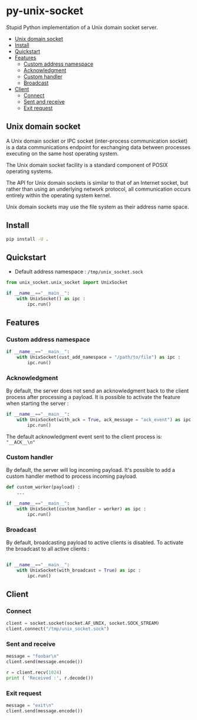 # py-unix-socket

Stupid Python implementation of a Unix domain socket server. 



* [Unix domain socket](#unix-domain-socket)
* [Install](#install)
* [Quickstart](#quickstart)
* [Features](#features)
	* [Custom address namespace](#custom-address-namespace)
	* [Acknowledgment](#acknowledgment)
	* [Custom handler](#custom-handler)
	* [Broadcast](#broadcast)
* [Client](#client)
	* [Connect](#connect)
	* [Sent and receive](#sent-and-receive)
	* [Exit request](#exit-request)


## Unix domain socket
A Unix domain socket or IPC socket (inter-process communication socket) is a data communications endpoint for exchanging data between processes executing on the same host operating system.

The Unix domain socket facility is a standard component of POSIX operating systems.

The API for Unix domain sockets is similar to that of an Internet socket, but rather than using an underlying network protocol, all communication occurs entirely within the operating system kernel.

Unix domain sockets may use the file system as their address name space. 


## Install 
```bash 
pip install -U . 
```

## Quickstart 
- Default address namespace : `/tmp/unix_socket.sock`

```python
from unix_socket.unix_socket import UnixSocket

if __name__=="__main__":
    with UnixSocket() as ipc : 
        ipc.run()
```

## Features  
### Custom address namespace 
```python 
if __name__=="__main__":
    with UnixSocket(cust_add_namespace = "/path/to/file") as ipc : 
        ipc.run()
```

### Acknowledgment 
By default, the server does not send an acknowledgment back to the client process after processing a payload.
It is possible to activate the feature  when starting the server : 
```python 
if __name__=="__main__":
    with UnixSocket(with_ack = True, ack_message = "ack_event") as ipc : 
        ipc.run()
```

The default acknowledgment event sent to the client process is: `"__ACK__\n"`

### Custom handler
By default, the server will log incoming payload. 
It's possible to add a custom handler method to process incoming payload. 
```python 
def custom_worker(payload) : 
	... 

if __name__=="__main__":
    with UnixSocket(custom_handler = worker) as ipc : 
        ipc.run()
```

### Broadcast 
By default, broadcasting payload to active clients is disabled. 
To activate the broadcast to all active clients : 

```python 

if __name__=="__main__":
    with UnixSocket(with_broadcast = True) as ipc : 
        ipc.run()
```

## Client 
### Connect 
```python
client = socket.socket(socket.AF_UNIX, socket.SOCK_STREAM)
client.connect("/tmp/unix_socket.sock")
```
### Sent and receive
```python
message = "foobar\n"
client.send(message.encode())

r = client.recv(1024)
print ( 'Received :', r.decode())
```

### Exit request
```python
message = "exit\n"
client.send(message.encode())
```










